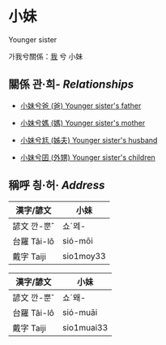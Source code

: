 # 小妹

Younger sister

가我兮關係：[我](member1.md) 兮 小妹

## 關係 관·희- _Relationships_

- [小妹兮爸 (爸) Younger sister's father](member2.md)

- [小妹兮媽 (媽) Younger sister's mother](member3.md)

- [小妹兮尪 (姊夫) Younger sister's husband](member23.md)

- [小妹兮囝 (外甥) Younger sister's children](member25.md)



## 稱呼 칑·허· _Address_

漢字/諺文 | 小妹
--- | ---
諺文 깐-뿐ˆ | 쇼ˊᄆᆀ-
台羅 Tâi-lô | sió-mōi
戴字 Taiji | sio1moy33


漢字/諺文 | 小妹
--- | ---
諺文 깐-뿐ˆ | 쇼ˊ뫠-
台羅 Tâi-lô | sió-muāi
戴字 Taiji | sio1muai33


